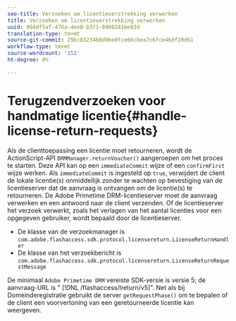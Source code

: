 ```yaml
---
seo-title: Verzoeken om licentieverstrekking verwerken
title: Verzoeken om licentieverstrekking verwerken
uuid: 994df5af-476a-4ee8-b371-8900241be83d
translation-type: tm+mt
source-git-commit: 29bc8323460d9be0fce66cbea7c6fce46df20d61
workflow-type: tm+mt
source-wordcount: '152'
ht-degree: 0%

---
```



# Terugzendverzoeken voor handmatige licentie{#handle-license-return-requests}

Als de clienttoepassing een licentie moet retourneren, wordt de ActionScript-API `DRMManager.returnVoucher()` aangeroepen om het proces te starten. Deze API kan op een `immediateCommit` wijze of een `confirmFirst` wijze werken. Als `immediateCommit` is ingesteld op `true`, verwijdert de client de lokale licentie(s) onmiddellijk zonder te wachten op bevestiging van de licentieserver dat de aanvraag is ontvangen om de licentie(s) te retourneren. De Adobe Primetime DRM-licentieserver moet de aanvraag verwerken en een antwoord naar de client verzenden. Of de licentieserver het verzoek verwerkt, zoals het verlagen van het aantal licenties voor een opgegeven gebruiker, wordt bepaald door de licentieserver.

* De klasse van de verzoekmanager is `com.adobe.flashaccess.sdk.protocol.licensereturn.LicenseReturnHandler`
* De klasse van het verzoekbericht is `com.adobe.flashaccess.sdk.protocol.licensereturn.LicenseReturnRequestMessage`

De minimaal `Adobe Primetime DRM` vereiste SDK-versie is versie 5; de aanvraag-URL is &quot; [!DNL /flashaccess/lreturn/v5]&quot;. Net als bij Domeinderegistratie gebruikt de server `getRequestPhase()` om te bepalen of de client een voorvertoning van een geretourneerde licentie kan weergeven.
